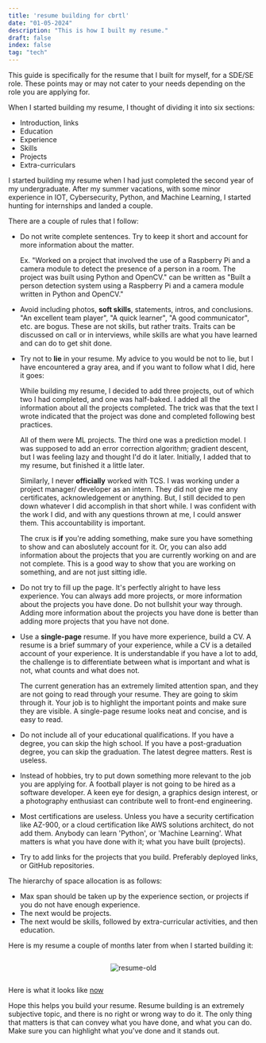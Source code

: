 ```yaml
---
title: 'resume building for cbrtl'
date: "01-05-2024"
description: "This is how I built my resume."
draft: false
index: false
tag: "tech"
---
```


This guide is specifically for the resume that I built for myself, for a SDE/SE role. These points may or may not cater to your needs depending on the role you are applying for.

When I started building my resume, I thought of dividing it into six sections:

- Introduction, links
- Education
- Experience
- Skills
- Projects
- Extra-curriculars

I started building my resume when I had just completed the second year of my undergraduate. After my summer vacations, with some minor experience in IOT, Cybersecurity, Python, and Machine Learning, I started hunting for internships and landed a couple.

There are a couple of rules that I follow:

- Do not write complete sentences. Try to keep it short and account for more information about the matter. 
	
	Ex. "Worked on a project that involved the use of a Raspberry Pi and a camera module to detect the presence of a person in a room. The project was built using Python and OpenCV." can be written as "Built a person detection system using a Raspberry Pi and a camera module written in Python and OpenCV."

- Avoid including photos, **soft skills**, statements, intros, and conclusions. "An excellent team player", "A quick learner", "A good communicator", etc. are bogus. These are not skills, but rather traits. Traits can be discussed on call or in interviews, while skills are what you have learned and can do to get shit done.

- Try not to **lie** in your resume. My advice to you would be not to lie, but I have encountered a gray area, and if you want to follow what I did, here it goes:

  While building my resume, I decided to add three projects, out of which two I had completed, and one was half-baked. I added all the information about all the projects completed. The trick was that the text I wrote indicated that the project was done and completed following best practices.

  All of them were ML projects. The third one was a prediction model. I was supposed to add an error correction algorithm; gradient descent, but I was feeling lazy and thought I'd do it later. Initially, I added that to my resume, but finished it a little later.

	Similarly, I never **officially** worked with TCS. I was working under a project manager/ developer as an intern. They did not give me any certificates, acknowledgement or anything. But, I still decided to pen down whatever I did accomplish in that short while. I was confident with the work I did, and with any questions thrown at me, I could answer them. This accountability is important.

	The crux is **if** you're adding something, make sure you have something to show and can aboslutely account for it. Or, you can also add information about the projects that you are currently working on and are not complete. This is a good way to show that you are working on something, and are not just sitting idle.

- Do not try to fill up the page. It's perfectly alright to have less experience. You can always add more projects, or more information about the projects you have done. Do not bullshit your way through. Adding more information about the projects you have done is better than adding more projects that you have not done.

- Use a **single-page** resume. If you have more experience, build a CV. A resume is a brief summary of your experience, while a CV is a detailed account of your experience. It is understandable if you have a lot to add, the challenge is to differentiate between what is important and what is not, what counts and what does not.

  The current generation has an extremely limited attention span, and they are not going to read through your resume. They are going to skim through it. Your job is to highlight the important points and make sure they are visible. A single-page resume looks neat and concise, and is easy to read.

- Do not include all of your educational qualifications. If you have a degree, you can skip the high school. If you have a post-graduation degree, you can skip the graduation. The latest degree matters. Rest is useless.

- Instead of hobbies, try to put down something more relevant to the job you are applying for. A football player is not going to be hired as a software developer. A keen eye for design, a graphics design interest, or a photography enthusiast can contribute well to front-end engineering.

- Most certifications are useless. Unless you have a security certification like AZ-900, or a cloud certification like AWS solutions architect, do not add them. Anybody can learn 'Python', or 'Machine Learning'. What matters is what you have done with it; what you have built (projects).

- Try to add links for the projects that you build. Preferably deployed links, or GitHub repositories. 

The hierarchy of space allocation is as follows:

- Max span should be taken up by the experience section, or projects if you do not have enough experience.
- The next would be projects.
- The next would be skills, followed by extra-curricular activities, and then education.


Here is my resume a couple of months later from when I started building it:

<div style="display: flex; justify-content: center; align-items: center;">

  ![resume-old](../assets/img/cbrtl/updated.png)
</div>


Here is what it looks like [now](/resume.pdf)


Hope this helps you build your resume. Resume building is an extremely subjective topic, and there is no right or wrong way to do it. The only thing that matters is that can convey what you have done, and what you can do. Make sure you can highlight what you've done and it stands out.